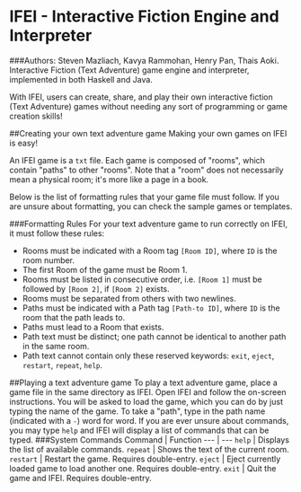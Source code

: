 # IFEI - Interactive Fiction Engine and Interpreter

###Authors: Steven Mazliach, Kavya Rammohan, Henry Pan, Thais Aoki. 
Interactive Fiction (Text Adventure) game engine and interpreter, implemented in both Haskell and Java.

With IFEI, users can create, share, and play their own interactive fiction (Text Adventure) games without needing any sort of programming or game creation skills!

##Creating your own text adventure game
Making your own games on IFEI is easy!

An IFEI game is a `txt` file. Each game is composed of "rooms", which contain "paths" to other "rooms". Note that a "room" does not necessarily mean a physical room; it's more like a page in a book.

Below is the list of formatting rules that your game file must follow. If you are unsure about formatting, you can check the sample games or templates.

###Formatting Rules
For your text adventure game to run correctly on IFEI, it must follow these rules:
- Rooms must be indicated with a Room tag `[Room ID]`, where `ID` is the room number.
- The first Room of the game must be Room 1.
- Rooms must be listed in consecutive order, i.e. `[Room 1]` must be followed by `[Room 2]`, if `[Room 2]` exists.
- Rooms must be separated from others with two newlines.
- Paths must be indicated with a Path tag `[Path-to ID]`, where `ID` is the room that the path leads to.
- Paths must lead to a Room that exists.
- Path text must be distinct; one path cannot be identical to another path in the same room.
- Path text cannot contain only these reserved keywords: `exit`, `eject`, `restart`, `repeat`, `help`.

##Playing a text adventure game
To play a text adventure game, place a game file in the same directory as IFEI. Open IFEI and follow the on-screen instructions. You will be asked to load the game, which you can do by just typing the name of the game. To take a "path", type in the path name (indicated with a `-`) word for word. If you are ever unsure about commands, you may type `help` and IFEI will display a list of commands that can be typed.
###System Commands
Command | Function
--- | ---
`help` | Displays the list of available commands.
`repeat` | Shows the text of the current room.
`restart` | Restart the game. Requires double-entry.
`eject` | Eject currently loaded game to load another one. Requires double-entry.
`exit` | Quit the game and IFEI. Requires double-entry.
